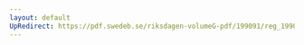 ```yaml
---
layout: default
UpRedirect: https://pdf.swedeb.se/riksdagen-volumeG-pdf/199091/reg_199091/reg_199091_0511.pdf
---
```

